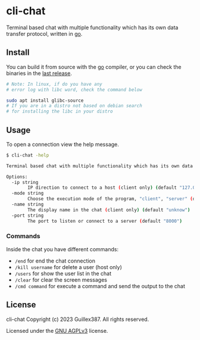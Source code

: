 # cli-chat

Terminal based chat with multiple functionality which has its own
data transfer protocol, written in [go](https://go.dev/).

## Install

You can build it from source with the [go](https://go.dev/) compiler,
or you can check the binaries in the [last release](https://github.com/Guillex387/cli-chat/releases/latest).

```sh
# Note: In linux, if do you have any
# error log with libc word, check the command below

sudo apt install glibc-source
# If you are in a distro not based on debian search
# for installing the libc in your distro
```

## Usage

To open a connection view the help message.

```sh
$ cli-chat -help

Terminal based chat with multiple functionality which has its own data transfer protocol.

Options:
  -ip string
    	IP direction to connect to a host (client only) (default "127.0.0.1")
  -mode string
    	Choose the execution mode of the program, "client", "server" (default "client")
  -name string
    	The display name in the chat (client only) (default "unknow")
  -port string
    	The port to listen or connect to a server (default "8000")
```

### Commands

Inside the chat you have different commands:

- `/end` for end the chat connection
- `/kill username` for delete a user (host only)
- `/users` for show the user list in the chat
- `/clear` for clear the screen messages
- `/cmd command` for execute a command and send the output to the chat

## License

cli-chat Copyright (c) 2023 Guillex387. All rights reserved.

Licensed under the [GNU AGPLv3](https://github.com/Guillex387/cli-chat/blob/master/LICENSE) license.
